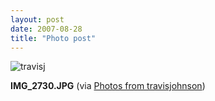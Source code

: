 ```yaml
---
layout: post
date: 2007-08-28
title: "Photo post"
---
```

![travisj](/images/da120666a0e28dfd459e3ae3db6c98d9d8296b9d9817cecbd49d12040ffbeef3.jpg)

<b>IMG_2730.JPG</b> (via <a href="http://www.flickr.com/photos/travisjohnson/1254863628/">Photos from travisjohnson</a>)